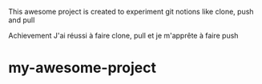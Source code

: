 This awesome project is created to experiment git notions like clone, push and pull

Achievement
J'ai réussi à faire clone, pull et je m'apprête à faire push

# my-awesome-project
